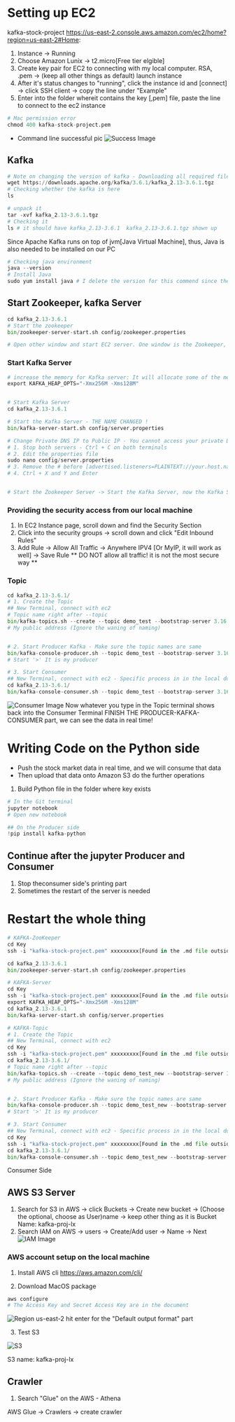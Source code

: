 # Setting up EC2

kafka-stock-project
https://us-east-2.console.aws.amazon.com/ec2/home?region=us-east-2#Home:

1. Instance -> Running
2. Choose Amazon Lunix -> t2.micro[Free tier elgible]
3. Create key pair for EC2 to connecting with my local computer. RSA, .pem -> (keep all other things as default) launch instance
4. After it's status changes to "running", click the instance id and [connect] -> click SSH client -> copy the line under "Example"
5. Enter into the folder whereit contains the key [,pem] file, paste the line to connect to the ec2 instance

```python
# Mac permission error
chmod 400 kafka-stock-project.pem
```

- Command line successful pic
  ![Success Image](/img/aws_success.png)

## Kafka

```python
# Note on changing the version of kafka - Downloading all required files onto the AWS ec2 machine
wget https://downloads.apache.org/kafka/3.6.1/kafka_2.13-3.6.1.tgz
# Checking whether the kafka is here
ls

# unpack it
tar -xvf kafka_2.13-3.6.1.tgz
# Checking it
ls # it should have kafka_2.13-3.6.1  kafka_2.13-3.6.1.tgz shown up
```

Since Apache Kafka runs on top of jvm[Java Virtual Machine], thus, Java is also needed to be installed on our PC

```python
# Checking java environment
java --version
# Install Java
sudo yum install java # I delete the version for this commend since the version can't find a match
```

## Start Zookeeper, kafka Server

```python
cd kafka_2.13-3.6.1
# Start the zookeeper
bin/zookeeper-server-start.sh config/zookeeper.properties

# Open other window and start EC2 server. One window is the Zookeeper, and the other is Kafka Server

```

### Start Kafka Server

```python
# increase the memory for Kafka server: It will allocate some of the memory in our Kafka Server
export KAFKA_HEAP_OPTS="-Xmx256M -Xms128M"


# Start Kafka Server
cd kafka_2.13-3.6.1

# Start the Kafka Server - THE NAME CHANGED !
bin/kafka-server-start.sh config/server.properties

# Change Private DNS IP to Public IP - You cannot access your private DNS from your local computer unless you are in the same network
# 1. Stop both servers - Ctrl + C on both terminals
# 2. Edit the properties file
sudo nano config/server.properties
# 3. Remove the # before [advertised.listeners=PLAINTEXT://your.host.name:9092], replace your.hose.name with public address
# 4. Ctrl + X and Y and Enter


# Start the Zookeeper Server -> Start the Kafka Server, now the Kafka Server should run on the top of the public IP address
```

### Providing the security access from our local machine

1. In EC2 Instance page, scroll down and find the Security Section
2. Click into the security groups -> scroll down and click "Edit Inbound Rules"
3. Add Rule -> Allow All Traffic -> Anywhere IPV4 [Or MyIP, it will work as well] -> Save Rule
   \*\* DO NOT allow all traffic! it is not the most secure way \*\*

### Topic

```python
cd kafka_2.13-3.6.1/
# 1. Create the Topic
## New Terminal, connect with ec2
# Topic name right after --topic
bin/kafka-topics.sh --create --topic demo_test --bootstrap-server 3.16.162.213:9092 --replication-factor 1 --partitions 1
# My public address (Ignore the waning of naming)


# 2. Start Producer Kafka - Make sure the topic names are same
bin/kafka-console-producer.sh --topic demo_test --bootstrap-server 3.16.162.213:9092
# Start '>' It is my producer

# 3. Start Consumer
## New Terminal, connect with ec2 - Specific process in in the local doc
cd kafka_2.13-3.6.1/
bin/kafka-console-consumer.sh --topic demo_test --bootstrap-server 3.16.162.213:9092
```

![Consumer Image](/img/connect_consumer.png)
Now whatever you type in the Topic terminal shows back into the Consumer Terminal
FINISH THE PRODUCER-KAFKA-CONSUMER part, we can see the data in real time!

# Writing Code on the Python side

- Push the stock market data in real time, and we will consume that data
- Then upload that data onto Amazon S3 do the further operations

1. Build Python file in the folder where key exists

```python
# In the Git terminal
jupyter notebook
# Open new notebook

## On the Producer side
!pip install kafka-python
```

## Continue after the jupyter Producer and Consumer

1. Stop theconsumer side's printing part
2. Sometimes the restart of the server is needed

# Restart the whole thing

```python
# KAFKA-ZooKeeper
cd Key
ssh -i "kafka-stock-project.pem" xxxxxxxxx[Found in the .md file outside]

cd kafka_2.13-3.6.1
bin/zookeeper-server-start.sh config/zookeeper.properties

# KAFKA-Server
cd Key
ssh -i "kafka-stock-project.pem" xxxxxxxxx[Found in the .md file outside]
export KAFKA_HEAP_OPTS="-Xmx256M -Xms128M"
cd kafka_2.13-3.6.1
bin/kafka-server-start.sh config/server.properties

# KAFKA-Topic
# 1. Create the Topic
## New Terminal, connect with ec2
cd Key
ssh -i "kafka-stock-project.pem" xxxxxxxxx[Found in the .md file outside]
cd kafka_2.13-3.6.1/
# Topic name right after --topic
bin/kafka-topics.sh --create --topic demo_test_new --bootstrap-server 3.16.162.213:9092 --replication-factor 1 --partitions 1
# My public address (Ignore the waning of naming)


# 2. Start Producer Kafka - Make sure the topic names are same
bin/kafka-console-producer.sh --topic demo_test_new --bootstrap-server 3.16.162.213:9092
# Start '>' It is my producer

# 3. Start Consumer
## New Terminal, connect with ec2 - Specific process in in the local doc
cd Key
ssh -i "kafka-stock-project.pem" xxxxxxxxx[Found in the .md file outside]
cd kafka_2.13-3.6.1/
bin/kafka-console-consumer.sh --topic demo_test_new --bootstrap-server 3.16.162.213:9092
```

Consumer Side

## AWS S3 Server

1. Search for S3 in AWS -> click Buckets -> Create new bucket -> (Choose the optional, choose as User)name -> keep other thing as it is
   Bucket Name: kafka-proj-lx
2. Search IAM on AWS -> users -> Create/Add user -> Name -> Next
   ![IAM Image](/img/IAM%20Setting.png)

### AWS account setup on the local machine

1. Install AWS cli
   https://aws.amazon.com/cli/

2. Download MacOS package

```python
aws configure
# The Access Key and Secret Access Key are in the document
```

![Region](/img/Region.png)
us-east-2
hit enter for the "Default output format" part

3. Test S3

![S3](/img/S3.png)

S3 name: kafka-proj-lx

## Crawler

1. Search "Glue" on the AWS - Athena

AWS Glue -> Crawlers -> create crawler
